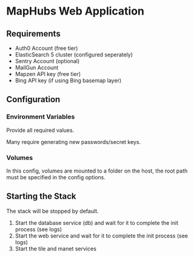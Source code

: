# MapHubs Web Application

## Requirements

* Auth0 Account (free tier)
* ElasticSearch 5 cluster (configured seperately)
* Sentry Account (optional)
* MailGun Account 
* Mapzen API key (free tier)
* Bing API key (if using Bing basemap layer)

## Configuration

### Environment Variables

Provide all required values.

Many require generating new passwords/secret keys.

### Volumes

In this config, volumes are mounted to a folder on the host, the root path must be specified in the config options.

## Starting the Stack

The stack will be stopped by default.

1. Start the database service (db) and wait for it to complete the init process (see logs)
2. Start the web service and wait for it to complete the init process (see logs)
3. Start the tile and manet services
